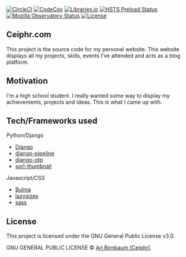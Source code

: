 [![CircleCI](https://img.shields.io/circleci/build/gh/ceiphr/ceiphr.com.svg)](https://circleci.com/gh/ceiphr/ceiphr.com)
[![CodeCov](https://img.shields.io/codecov/c/gh/ceiphr/ceiphr.com.svg)](https://codecov.io/gh/ceiphr/ceiphr.com)
[![Libraries.io](https://img.shields.io/librariesio/github/ceiphr/ceiphr.com.svg)](https://libraries.io/github/ceiphr/ceiphr.com)
[![HSTS Preload Status](https://img.shields.io/hsts/preload/ceiphr.com.svg)](https://hstspreload.org/?domain=ceiphr.com)
[![Mozilla Observatory Status](https://img.shields.io/mozilla-observatory/grade/ceiphr.com.svg)](https://observatory.mozilla.org/analyze/ceiphr.com)
[![License](https://img.shields.io/github/license/ceiphr/ceiphr.com.svg)](https://github.com/ceiphr/ceiphr.com/blob/master/LICENSE)


## Ceiphr.com

This project is the source code for my personal website. This website displays all my projects, skills, events I've attended and acts as a blog platform.

## Motivation

I'm a high school student. I really wanted some way to display my achievements, projects and ideas. This is what I came up with.

## Tech/Frameworks used

Python/Django

- [Django](https://www.djangoproject.com/)
- [django-pipeline](https://django-pipeline.readthedocs.io/en/latest/)
- [django-otp](https://django-otp-official.readthedocs.io/en/latest/)
- [sorl-thumbnail](https://github.com/jazzband/sorl-thumbnail)

Javascript/CSS

- [Bulma](https://bulma.io/)
- [lazysizes](https://github.com/aFarkas/lazysizes)
- [sass](https://sass-lang.com/)


## License

This project is licensed under the GNU General Public License v3.0.

GNU GENERAL PUBLIC LICENSE © [Ari Birnbaum (Ceiphr)](https://ceiphr.com).